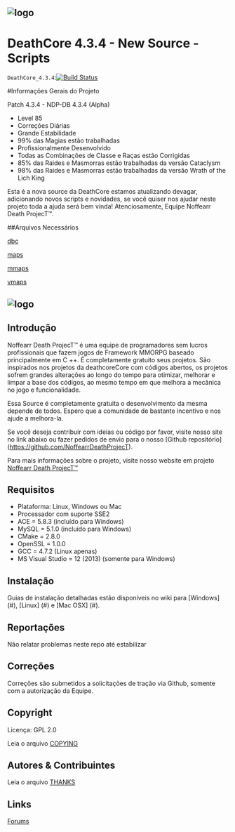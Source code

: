 ## ![logo](http://i.imgur.com/Uj5R6Ra.png)


# DeathCore 4.3.4 - New Source - Scripts


`DeathCore_4.3.4`:[![Build Status](https://travis-ci.org/NoffearrDeathProjecT/DeathCore_4.3.4.svg?branch=master)](https://travis-ci.org/NoffearrDeathProjecT/DeathCore_4.3.4)


#Informações Gerais do Projeto

Patch 4.3.4 - NDP-DB 4.3.4 (Alpha)

- Level 85
- Correções Diárias
- Grande Estabilidade
- 99% das Magias estão trabalhadas
- Profissionalmente Desenvolvido
- Todas as Combinações de Classe e Raças estão Corrigidas
- 85% das Raides e Masmorras estão trabalhadas da versão Cataclysm
- 98% das Raides e Masmorras estão trabalhadas da versão Wrath of the Lich King  

Esta é a nova source da DeathCore estamos atualizando devagar, adicionando novos scripts e novidades, se você quiser nos ajudar neste projeto toda a ajuda será bem vinda! Atenciosamente, Equipe Noffearr Death ProjecT™.


##Arquivos Necessários

[dbc](https://mega.co.nz/#!ng0FxBJJ!Q62CZedaznny9bJBGZdp8bGr1Wcjf3xuDQguJRyOtdg)

[maps](https://mega.co.nz/#!P9MXRLTY!a_0pv1hY81b-rvgiOKpaV0mWCOpy1_94UedbGAd6S4k)

[mmaps](https://mega.co.nz/#!z1sChJRb!tps2PsfM7jVJ8Qfwd94BtLWF219DQWTrTz0jzG95kGc)

[vmaps](https://mega.co.nz/#!CsllXIza!tzDbOJOFJ7S7HlpVbBftMYqzI-mYaY-2QwKKyqq7f8w)



## ![logo](http://i.imgur.com/Ues1gtC.png)


## Introdução

Noffearr Death ProjecT™ é uma equipe de programadores sem lucros profissionais que fazem jogos de Framework MMORPG baseado principalmente em C ++. É completamente gratuito seus projetos. São inspirados nos projetos da deathcoreCore com códigos abertos, os projetos sofrem grandes alterações ao longo do tempo para otimizar, melhorar e limpar a base dos códigos, ao mesmo tempo em que melhora a mecânica no jogo e funcionalidade. 

Essa Source é completamente gratuita o desenvolvimento da mesma depende de todos. Espero que a comunidade de bastante incentivo e nos ajude a melhora-la.

Se você deseja contribuir com ideias ou código por favor, visite nosso site no link abaixo ou fazer pedidos de envio para o nosso [Github repositório] (https://github.com/NoffearrDeathProjecT). 

Para mais informações sobre o projeto, visite nosso website em projeto [Noffearr Death ProjecT™](http://noffearrdeathproject.net)


## Requisitos

+ Plataforma: Linux, Windows ou Mac 
+ Processador com suporte SSE2 
+ ACE = 5.8.3 (incluído para Windows) 
+ MySQL = 5.1.0 (incluído para Windows) 
+ CMake = 2.8.0 
+ OpenSSL = 1.0.0 
+ GCC = 4.7.2 (Linux apenas) 
+ MS Visual Studio = 12 (2013) (somente para Windows)

## Instalação

Guias de instalação detalhadas estão disponíveis no wiki para 
[Windows] (#), 
[Linux] (#) e 
[Mac OSX] (#).

## Reportações

Não relatar problemas neste repo até estabilizar

## Correções

Correções são submetidos a solicitações de tração via Github, somente com a autorização da Equipe.

## Copyright

Licença: GPL 2.0

Leia o arquivo [COPYING](COPYING)


## Autores &amp; Contribuintes

Leia o arquivo [THANKS](THANKS)


## Links

[Forums](http://www.noffearrdeathproject.net)
